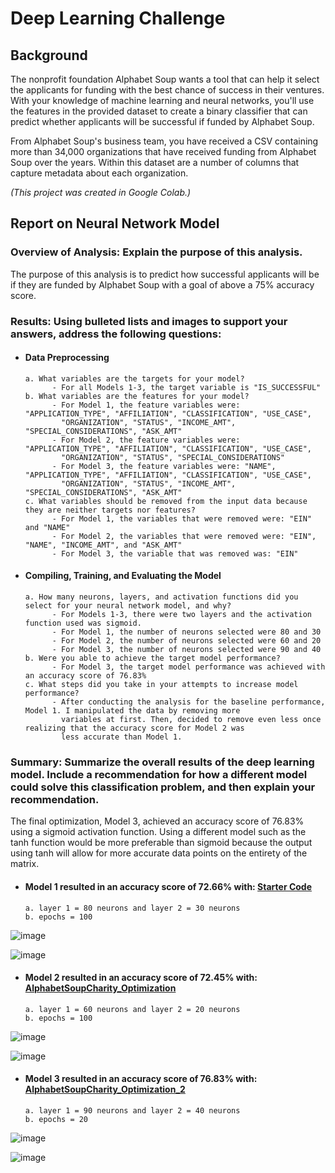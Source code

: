 # Deep Learning Challenge

## Background
The nonprofit foundation Alphabet Soup wants a tool that can help it select the applicants for funding with the best chance of success in their ventures. With your knowledge of machine learning and neural networks, you'll use the features in the provided dataset to create a binary classifier that can predict whether applicants will be successful if funded by Alphabet Soup.

From Alphabet Soup's business team, you have received a CSV containing more than 34,000 organizations that have received funding from Alphabet Soup over the years. Within this dataset are a number of columns that capture metadata about each organization.

*(This project was created in Google Colab.)*

## Report on Neural Network Model
### Overview of Analysis: Explain the purpose of this analysis.
The purpose of this analysis is to predict how successful applicants will be if they are funded by Alphabet Soup with a goal of above a 75% accuracy score.

### Results: Using bulleted lists and images to support your answers, address the following questions:
- #### Data Preprocessing
      a. What variables are the targets for your model? 
            - For all Models 1-3, the target variable is "IS_SUCCESSFUL"
      b. What variables are the features for your model? 
            - For Model 1, the feature variables were: "APPLICATION_TYPE", "AFFILIATION", "CLASSIFICATION", "USE_CASE",  
              "ORGANIZATION", "STATUS", "INCOME_AMT", "SPECIAL_CONSIDERATIONS", "ASK_AMT" 
            - For Model 2, the feature variables were: "APPLICATION_TYPE", "AFFILIATION", "CLASSIFICATION", "USE_CASE",  
              "ORGANIZATION", "STATUS", "SPECIAL_CONSIDERATIONS"
            - For Model 3, the feature variables were: "NAME", "APPLICATION_TYPE", "AFFILIATION", "CLASSIFICATION", "USE_CASE",  
              "ORGANIZATION", "STATUS", "INCOME_AMT", "SPECIAL_CONSIDERATIONS", "ASK_AMT"
      c. What variables should be removed from the input data because they are neither targets nor features?
            - For Model 1, the variables that were removed were: "EIN" and "NAME"
            - For Model 2, the variables that were removed were: "EIN", "NAME", "INCOME_AMT", and "ASK_AMT"
            - For Model 3, the variable that was removed was: "EIN"

- #### Compiling, Training, and Evaluating the Model
      a. How many neurons, layers, and activation functions did you select for your neural network model, and why?
            - For Models 1-3, there were two layers and the activation function used was sigmoid.
            - For Model 1, the number of neurons selected were 80 and 30
            - For Model 2, the number of neurons selected were 60 and 20
            - For Model 3, the number of neurons selected were 90 and 40
      b. Were you able to achieve the target model performance?
            - For Model 3, the target model performance was achieved with an accuracy score of 76.83%
      c. What steps did you take in your attempts to increase model performance?
            - After conducting the analysis for the baseline performance, Model 1. I manipulated the data by removing more 
              variables at first. Then, decided to remove even less once realizing that the accuracy score for Model 2 was 
              less accurate than Model 1.

### Summary: Summarize the overall results of the deep learning model. Include a recommendation for how a different model could solve this classification problem, and then explain your recommendation.
The final optimization, Model 3, achieved an accuracy score of 76.83% using a sigmoid activation function. Using a different model such as the tanh function would be more preferable than sigmoid because the output using tanh will allow for more accurate data points on the entirety of the matrix.

- #### Model 1 resulted in an accuracy score of 72.66% with: [Starter Code](Starter_Code.ipynb)
      a. layer 1 = 80 neurons and layer 2 = 30 neurons
      b. epochs = 100


![image](https://github.com/fiyang89/deep-learning-challenge/assets/120594187/6094a8d4-6107-4d32-905e-5a3a37b15650)

![image](https://github.com/fiyang89/deep-learning-challenge/assets/120594187/c2f5678f-886e-46a1-9602-ddb096668e2b)

- #### Model 2 resulted in an accuracy score of 72.45% with: [AlphabetSoupCharity_Optimization](AlphabetSoupCharity_Optimization.ipynb)
      a. layer 1 = 60 neurons and layer 2 = 20 neurons
      b. epochs = 100


![image](https://github.com/fiyang89/deep-learning-challenge/assets/120594187/bf333864-265b-4f99-9af9-719ae45ec1f0)

![image](https://github.com/fiyang89/deep-learning-challenge/assets/120594187/7b094e2d-6b79-4676-a29f-83b4f265adb0)

- #### Model 3 resulted in an accuracy score of 76.83% with: [AlphabetSoupCharity_Optimization_2](AlphabetSoupCharity_Optimization_2.ipynb)
      a. layer 1 = 90 neurons and layer 2 = 40 neurons
      b. epochs = 20


![image](https://github.com/fiyang89/deep-learning-challenge/assets/120594187/93d37cb3-085e-45f6-b08a-dfa493fd04de)

![image](https://github.com/fiyang89/deep-learning-challenge/assets/120594187/02ca2b60-6071-4381-90bb-2682a49fb78c)



